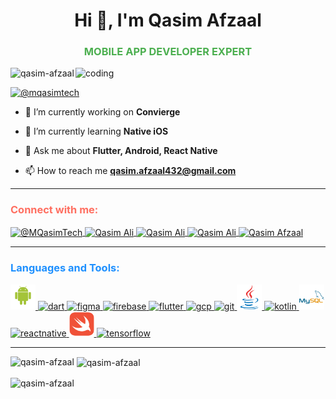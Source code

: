 <h1 align="center">Hi 👋, I'm Qasim Afzaal</h1>
<h3 align="center" style="color:#4CAF50;">MOBILE APP DEVELOPER EXPERT</h3>
<img align="right" alt="coding" width="400" src="https://gifdb.com/images/high/animated-chock-coding-c78f6elj32sfoi8q.gif">

<p align="left"> 
  <img src="https://komarev.com/ghpvc/?username=qasim-afzaal&label=Profile%20views&color=orange&style=flat-square" alt="qasim-afzaal" /> 
</p>

<p align="left"> 
  <a href="https://twitter.com/@mqasimtech" target="blank">
    <img src="https://img.shields.io/twitter/follow/@mqasimtech?logo=twitter&style=for-the-badge&color=1DA1F2" alt="@mqasimtech" />
  </a> 
</p>

- 🔭 I’m currently working on **Convierge**

- 🌱 I’m currently learning **Native iOS**

- 💬 Ask me about **Flutter, Android, React Native**

- 📫 How to reach me **qasim.afzaal432@gmail.com**

---

<h3 align="left" style="color:#FF6F61;">Connect with me:</h3>
<p align="left">
  <a href="https://twitter.com/@MQasimTech" target="blank">
    <img align="center" src="https://raw.githubusercontent.com/rahuldkjain/github-profile-readme-generator/master/src/images/icons/Social/twitter.svg" alt="@MQasimTech" height="30" width="40" />
  </a>
  <a href="https://linkedin.com/in/Qasim ali" target="blank">
    <img align="center" src="https://raw.githubusercontent.com/rahuldkjain/github-profile-readme-generator/master/src/images/icons/Social/linked-in-alt.svg" alt="Qasim Ali" height="30" width="40" />
  </a>
  <a href="https://stackoverflow.com/users/qasim ali" target="blank">
    <img align="center" src="https://raw.githubusercontent.com/rahuldkjain/github-profile-readme-generator/master/src/images/icons/Social/stack-overflow.svg" alt="Qasim Ali" height="30" width="40" />
  </a>
  <a href="https://fb.com/qasim ali" target="blank">
    <img align="center" src="https://raw.githubusercontent.com/rahuldkjain/github-profile-readme-generator/master/src/images/icons/Social/facebook.svg" alt="Qasim Ali" height="30" width="40" />
  </a>
  <a href="https://www.leetcode.com/qasim-afzaal" target="blank">
    <img align="center" src="https://raw.githubusercontent.com/rahuldkjain/github-profile-readme-generator/master/src/images/icons/Social/leet-code.svg" alt="Qasim Afzaal" height="30" width="40" />
  </a>
</p>

---

<h3 align="left" style="color:#1E90FF;">Languages and Tools:</h3>
<p align="left"> 
  <a href="https://developer.android.com" target="_blank" rel="noreferrer">
    <img src="https://raw.githubusercontent.com/devicons/devicon/master/icons/android/android-original-wordmark.svg" alt="android" width="40" height="40"/> 
  </a>
  <a href="https://dart.dev" target="_blank" rel="noreferrer">
    <img src="https://www.vectorlogo.zone/logos/dartlang/dartlang-icon.svg" alt="dart" width="40" height="40"/> 
  </a>
  <a href="https://www.figma.com/" target="_blank" rel="noreferrer">
    <img src="https://www.vectorlogo.zone/logos/figma/figma-icon.svg" alt="figma" width="40" height="40"/> 
  </a>
  <a href="https://firebase.google.com/" target="_blank" rel="noreferrer">
    <img src="https://www.vectorlogo.zone/logos/firebase/firebase-icon.svg" alt="firebase" width="40" height="40"/> 
  </a>
  <a href="https://flutter.dev" target="_blank" rel="noreferrer">
    <img src="https://www.vectorlogo.zone/logos/flutterio/flutterio-icon.svg" alt="flutter" width="40" height="40"/> 
  </a>
  <a href="https://cloud.google.com" target="_blank" rel="noreferrer">
    <img src="https://www.vectorlogo.zone/logos/google_cloud/google_cloud-icon.svg" alt="gcp" width="40" height="40"/> 
  </a>
  <a href="https://git-scm.com/" target="_blank" rel="noreferrer">
    <img src="https://www.vectorlogo.zone/logos/git-scm/git-scm-icon.svg" alt="git" width="40" height="40"/> 
  </a>
  <a href="https://www.java.com" target="_blank" rel="noreferrer">
    <img src="https://raw.githubusercontent.com/devicons/devicon/master/icons/java/java-original.svg" alt="java" width="40" height="40"/> 
  </a>
  <a href="https://kotlinlang.org" target="_blank" rel="noreferrer">
    <img src="https://www.vectorlogo.zone/logos/kotlinlang/kotlinlang-icon.svg" alt="kotlin" width="40" height="40"/> 
  </a>
  <a href="https://www.mysql.com/" target="_blank" rel="noreferrer">
    <img src="https://raw.githubusercontent.com/devicons/devicon/master/icons/mysql/mysql-original-wordmark.svg" alt="mysql" width="40" height="40"/> 
  </a>
  <a href="https://reactnative.dev/" target="_blank" rel="noreferrer">
    <img src="https://reactnative.dev/img/header_logo.svg" alt="reactnative" width="40" height="40"/> 
  </a>
  <a href="https://developer.apple.com/swift/" target="_blank" rel="noreferrer">
    <img src="https://raw.githubusercontent.com/devicons/devicon/master/icons/swift/swift-original.svg" alt="swift" width="40" height="40"/> 
  </a>
  <a href="https://www.tensorflow.org" target="_blank" rel="noreferrer">
    <img src="https://www.vectorlogo.zone/logos/tensorflow/tensorflow-icon.svg" alt="tensorflow" width="40" height="40"/> 
  </a>
</p>

---

<p><img align="left" src="https://github-readme-stats.vercel.app/api/top-langs?username=qasim-afzaal&show_icons=true&locale=en&layout=compact&theme=radical" alt="qasim-afzaal" /></p>

<p>&nbsp;<img align="center" src="https://github-readme-stats.vercel.app/api?username=qasim-afzaal&show_icons=true&locale=en&theme=radical" alt="qasim-afzaal" /></p>

<p><img align="center" src="https://github-readme-streak-stats.herokuapp.com/?user=qasim-afzaal&theme=radical" alt="qasim-afzaal" /></p>
